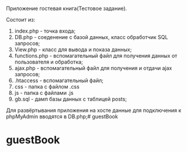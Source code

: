 Приложение гостевая книга(Тестовое задание).

Состоит из:

1. index.php        - точка входа;
2. DB.php           - соеденение с базой данных, класс обработчик SQL запросов;
3. View.php         - класс для вывода и показа данных;
4. functions.php    - вспомагательный файл для получения данных от пользователя и обработка;
5. ajax.php         - вспомагательный файл для получения и отдачи ajax запросов;
6. .htaccess        - вспомагательный файл;
7. css              - папка с файлом .css
8. js               - папка с файлами .js
9. gb.sql           - дамп базы данных с таблицей posts;

Для развёртывания приложения на хосте данные для подключения к phpMyAdmin вводятся в DB.php;# guestBook
# guestBook
